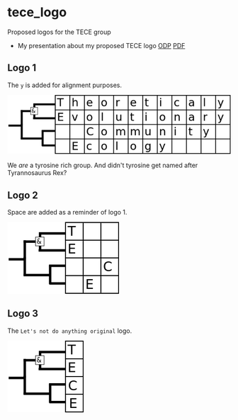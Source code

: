 # tece_logo

Proposed logos for the TECE group

 * My presentation about my proposed TECE logo [ODP](tece_logo.odp) [PDF](tece_logo.pdf)

## Logo 1

The `y` is added for alignment purposes.

![Logo 1](pics/logo_1.png)

We *are* a tyrosine rich group. And didn't tyrosine get named after Tyrannosaurus Rex?

## Logo 2

Space are added as a reminder of logo 1.

![Logo 2](pics/logo_2.png)

## Logo 3

The `Let's not do anything original` logo.

![Logo 3](pics/logo_3.png)
